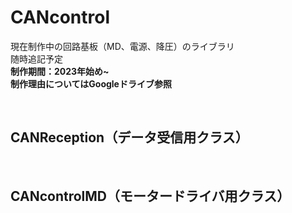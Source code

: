 # CANcontrol
現在制作中の回路基板（MD、電源、降圧）のライブラリ<br>
随時追記予定<br>
**制作期間：2023年始め~**<br>
**制作理由についてはGoogleドライブ参照**<br>

<br>

## CANReception（データ受信用クラス）

<br>

## CANcontrolMD（モータードライバ用クラス）